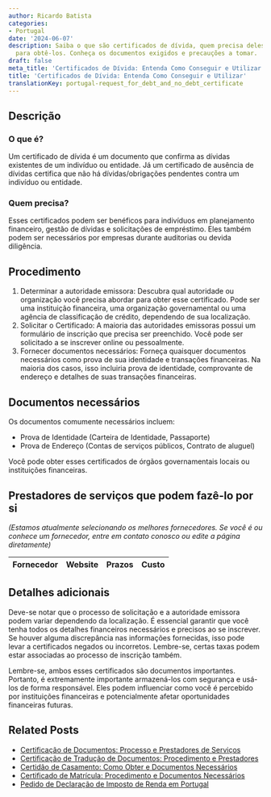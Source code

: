 ```yaml
---
author: Ricardo Batista
categories:
- Portugal
date: '2024-06-07'
description: Saiba o que são certificados de dívida, quem precisa deles e o processo
  para obtê-los. Conheça os documentos exigidos e precauções a tomar.
draft: false
meta_title: 'Certificados de Dívida: Entenda Como Conseguir e Utilizar'
title: 'Certificados de Dívida: Entenda Como Conseguir e Utilizar'
translationKey: portugal-request_for_debt_and_no_debt_certificate
---
```



## Descrição
### O que é?
Um certificado de dívida é um documento que confirma as dívidas existentes de um indivíduo ou entidade. Já um certificado de ausência de dívidas certifica que não há dívidas/obrigações pendentes contra um indivíduo ou entidade.

### Quem precisa?
Esses certificados podem ser benéficos para indivíduos em planejamento financeiro, gestão de dívidas e solicitações de empréstimo. Eles também podem ser necessários por empresas durante auditorias ou devida diligência.

## Procedimento
1. Determinar a autoridade emissora: Descubra qual autoridade ou organização você precisa abordar para obter esse certificado. Pode ser uma instituição financeira, uma organização governamental ou uma agência de classificação de crédito, dependendo de sua localização.
2. Solicitar o Certificado: A maioria das autoridades emissoras possui um formulário de inscrição que precisa ser preenchido. Você pode ser solicitado a se inscrever online ou pessoalmente.
3. Fornecer documentos necessários: Forneça quaisquer documentos necessários como prova de sua identidade e transações financeiras. Na maioria dos casos, isso incluiria prova de identidade, comprovante de endereço e detalhes de suas transações financeiras.

## Documentos necessários
Os documentos comumente necessários incluem:
- Prova de Identidade (Carteira de Identidade, Passaporte)
- Prova de Endereço (Contas de serviços públicos, Contrato de aluguel)

Você pode obter esses certificados de órgãos governamentais locais ou instituições financeiras.

## Prestadores de serviços que podem fazê-lo por si
_(Estamos atualmente selecionando os melhores fornecedores. Se você é ou conhece um fornecedor, entre em contato conosco ou edite a página diretamente)_

| Fornecedor      |     Website     |     Prazos       |       Custo      |
| :-------------: | :-------------: |  :-------------: | :-------------: |

## Detalhes adicionais
Deve-se notar que o processo de solicitação e a autoridade emissora podem variar dependendo da localização. É essencial garantir que você tenha todos os detalhes financeiros necessários e precisos ao se inscrever. Se houver alguma discrepância nas informações fornecidas, isso pode levar a certificados negados ou incorretos. Lembre-se, certas taxas podem estar associadas ao processo de inscrição também.

Lembre-se, ambos esses certificados são documentos importantes. Portanto, é extremamente importante armazená-los com segurança e usá-los de forma responsável. Eles podem influenciar como você é percebido por instituições financeiras e potencialmente afetar oportunidades financeiras futuras.
## Related Posts

- [Certificação de Documentos: Processo e Prestadores de Serviços](https://tramitit.com/pt/guides/portugal/pedido_de_certificacao_de_documentos/)
- [Certificação de Tradução de Documentos: Procedimento e Prestadores](https://tramitit.com/pt/guides/portugal/pedido_de_certificacao_de_traducao_de_documentos/)
- [Certidão de Casamento: Como Obter e Documentos Necessários](https://tramitit.com/pt/guides/portugal/pedido_de_certidao_de_casamento/)
- [Certificado de Matrícula: Procedimento e Documentos Necessários](https://tramitit.com/pt/guides/portugal/pedido_de_certificado_de_matricula/)
- [Pedido de Declaração de Imposto de Renda em Portugal](https://tramitit.com/pt/guides/portugal/pedido_de_declaracao_de_irs/)